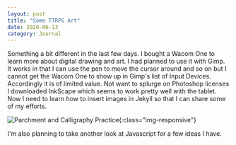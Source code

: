 ```yaml
---
layout: post
title: "Some TTRPG Art"
date: 2020-06-13
category: Journal
---
```


Something a bit different in the last few days. I bought a Wacom One to learn more about digital drawing and art. I had planned to use it with Gimp. It works in that I can use the pen to move the cursor around and so on but I cannot get the Wacom One to show up in Gimp's list of Input Devices. Accordingly it is of limited value. Not want to splurge on Photoshop licenses I downloaded InkScape which seems to work pretty well with the tablet. Now I need to learn how to insert images in Jekyll so that I can share some of my efforts.

![Parchment and Calligraphy Practice]({{site.url}}/assets/images/ParchmentPractice1a.png){:class="img-responsive"}

I'm also planning to take another look at Javascript for a few ideas I have.
